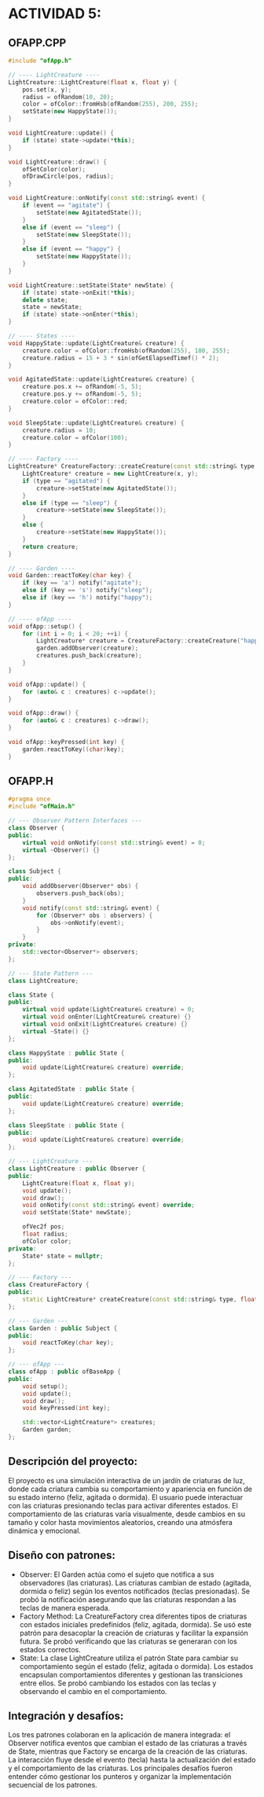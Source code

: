 # ACTIVIDAD 5:

## OFAPP.CPP
``` c++
#include "ofApp.h"

// ---- LightCreature ----
LightCreature::LightCreature(float x, float y) {
    pos.set(x, y);
    radius = ofRandom(10, 20);
    color = ofColor::fromHsb(ofRandom(255), 200, 255);
    setState(new HappyState());
}

void LightCreature::update() {
    if (state) state->update(*this);
}

void LightCreature::draw() {
    ofSetColor(color);
    ofDrawCircle(pos, radius);
}

void LightCreature::onNotify(const std::string& event) {
    if (event == "agitate") {
        setState(new AgitatedState());
    }
    else if (event == "sleep") {
        setState(new SleepState());
    }
    else if (event == "happy") {
        setState(new HappyState());
    }
}

void LightCreature::setState(State* newState) {
    if (state) state->onExit(*this);
    delete state;
    state = newState;
    if (state) state->onEnter(*this);
}

// ---- States ----
void HappyState::update(LightCreature& creature) {
    creature.color = ofColor::fromHsb(ofRandom(255), 180, 255);
    creature.radius = 15 + 3 * sin(ofGetElapsedTimef() * 2);
}

void AgitatedState::update(LightCreature& creature) {
    creature.pos.x += ofRandom(-5, 5);
    creature.pos.y += ofRandom(-5, 5);
    creature.color = ofColor::red;
}

void SleepState::update(LightCreature& creature) {
    creature.radius = 10;
    creature.color = ofColor(100);
}

// ---- Factory ----
LightCreature* CreatureFactory::createCreature(const std::string& type, float x, float y) {
    LightCreature* creature = new LightCreature(x, y);
    if (type == "agitated") {
        creature->setState(new AgitatedState());
    }
    else if (type == "sleep") {
        creature->setState(new SleepState());
    }
    else {
        creature->setState(new HappyState());
    }
    return creature;
}

// ---- Garden ----
void Garden::reactToKey(char key) {
    if (key == 'a') notify("agitate");
    else if (key == 's') notify("sleep");
    else if (key == 'h') notify("happy");
}

// ---- ofApp ----
void ofApp::setup() {
    for (int i = 0; i < 20; ++i) {
        LightCreature* creature = CreatureFactory::createCreature("happy", ofRandomWidth(), ofRandomHeight());
        garden.addObserver(creature);
        creatures.push_back(creature);
    }
}

void ofApp::update() {
    for (auto& c : creatures) c->update();
}

void ofApp::draw() {
    for (auto& c : creatures) c->draw();
}

void ofApp::keyPressed(int key) {
    garden.reactToKey((char)key);
}
```

## OFAPP.H
``` c++
#pragma once
#include "ofMain.h"

// --- Observer Pattern Interfaces ---
class Observer {
public:
    virtual void onNotify(const std::string& event) = 0;
    virtual ~Observer() {}
};

class Subject {
public:
    void addObserver(Observer* obs) {
        observers.push_back(obs);
    }
    void notify(const std::string& event) {
        for (Observer* obs : observers) {
            obs->onNotify(event);
        }
    }
private:
    std::vector<Observer*> observers;
};

// --- State Pattern ---
class LightCreature;

class State {
public:
    virtual void update(LightCreature& creature) = 0;
    virtual void onEnter(LightCreature& creature) {}
    virtual void onExit(LightCreature& creature) {}
    virtual ~State() {}
};

class HappyState : public State {
public:
    void update(LightCreature& creature) override;
};

class AgitatedState : public State {
public:
    void update(LightCreature& creature) override;
};

class SleepState : public State {
public:
    void update(LightCreature& creature) override;
};

// --- LightCreature ---
class LightCreature : public Observer {
public:
    LightCreature(float x, float y);
    void update();
    void draw();
    void onNotify(const std::string& event) override;
    void setState(State* newState);

    ofVec2f pos;
    float radius;
    ofColor color;
private:
    State* state = nullptr;
};

// --- Factory ---
class CreatureFactory {
public:
    static LightCreature* createCreature(const std::string& type, float x, float y);
};

// --- Garden ---
class Garden : public Subject {
public:
    void reactToKey(char key);
};

// --- ofApp ---
class ofApp : public ofBaseApp {
public:
    void setup();
    void update();
    void draw();
    void keyPressed(int key);

    std::vector<LightCreature*> creatures;
    Garden garden;
};
```

## Descripción del proyecto:
El proyecto es una simulación interactiva de un jardín de criaturas de luz, donde cada criatura cambia su comportamiento y apariencia en función de su estado interno (feliz, agitada o dormida). El usuario puede interactuar con las criaturas presionando teclas para activar diferentes estados. El comportamiento de las criaturas varía visualmente, desde cambios en su tamaño y color hasta movimientos aleatorios, creando una atmósfera dinámica y emocional.

## Diseño con patrones:
* Observer: El Garden actúa como el sujeto que notifica a sus observadores (las criaturas). Las criaturas cambian de estado (agitada, dormida o feliz) según los eventos notificados (teclas presionadas). Se probó la notificación asegurando que las criaturas respondan a las teclas de manera esperada.
* Factory Method: La CreatureFactory crea diferentes tipos de criaturas con estados iniciales predefinidos (feliz, agitada, dormida). Se usó este patrón para desacoplar la creación de criaturas y facilitar la expansión futura. Se probó verificando que las criaturas se generaran con los estados correctos.
* State: La clase LightCreature utiliza el patrón State para cambiar su comportamiento según el estado (feliz, agitada o dormida). Los estados encapsulan comportamientos diferentes y gestionan las transiciones entre ellos. Se probó cambiando los estados con las teclas y observando el cambio en el comportamiento.

## Integración y desafíos:
Los tres patrones colaboran en la aplicación de manera integrada: el Observer notifica eventos que cambian el estado de las criaturas a través de State, mientras que Factory se encarga de la creación de las criaturas. La interacción fluye desde el evento (tecla) hasta la actualización del estado y el comportamiento de las criaturas. Los principales desafíos fueron entender cómo gestionar los punteros y organizar la implementación secuencial de los patrones. 
